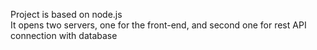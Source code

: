 Project is based on node.js <br>
It opens two servers, one for the front-end, and second one for rest API connection with database
